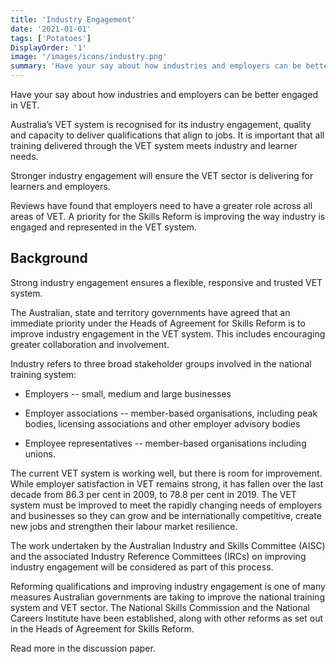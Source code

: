 ```yaml
---
title: 'Industry Engagement'
date: '2021-01-01'
tags: ['Potatoes']
DisplayOrder: '1'
image: '/images/icons/industry.png'
summary: 'Have your say about how industries and employers can be better engaged in VET.'
---
```


Have your say about how industries and employers can be better engaged in VET.

Australia’s VET system is recognised for its industry engagement, quality and capacity to deliver qualifications that align to jobs. It is important that all training delivered through the VET system meets industry and learner needs.

Stronger industry engagement will ensure the VET sector is delivering for learners and employers.

Reviews have found that employers need to have a greater role across all areas of VET. A priority for the Skills Reform is improving the way industry is engaged and represented in the VET system.

## Background

Strong industry engagement ensures a flexible, responsive and trusted VET system.

The Australian, state and territory governments have agreed that an immediate priority under the Heads of Agreement for Skills Reform is to improve industry engagement in the VET system. This includes encouraging greater collaboration and involvement.

Industry refers to three broad stakeholder groups involved in the national training system:

-   Employers -- small, medium and large businesses

-   Employer associations -- member-based organisations, including peak bodies, licensing associations and other employer advisory bodies

-   Employee representatives -- member-based organisations including unions.

The current VET system is working well, but there is room for improvement. While employer satisfaction in VET remains strong, it has fallen over the last decade from 86.3 per cent in 2009, to 78.8 per cent in 2019. The VET system must be improved to meet the rapidly changing needs of employers and businesses so they can grow and be internationally competitive, create new jobs and strengthen their labour market resilience.

The work undertaken by the Australian Industry and Skills Committee (AISC) and the associated Industry Reference Committees (IRCs) on improving industry engagement will be considered as part of this process.

Reforming qualifications and improving industry engagement is one of many measures Australian governments are taking to improve the national training system and VET sector. The National Skills Commission and the National Careers Institute have been established, along with other reforms as set out in the Heads of Agreement for Skills Reform.

Read more in the discussion paper.